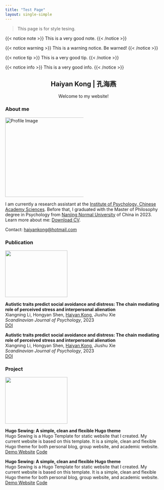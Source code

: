 ```yaml
---
title: "Test Page"
layout: single-simple
---
```


> This page is for style tesing.

{{< notice note >}}
This is a very good note.
{{< /notice >}}

{{< notice warning >}}
This is a warning notice. Be warned!
{{< /notice >}}

{{< notice tip >}}
This is a very good tip.
{{< /notice >}}

{{< notice info >}}
This is a very good info.
{{< /notice >}}


<!------------------------------Basic information------------------------------>

<!----------start---------->

## <div align="center">Haiyan Kong | 孔海燕</div>

<div align="center">Welcome to my website! </div>

<div class="row">
<div class="col">

### About me

<div class="float-end mx-1 my-1" style="max-width: 50%;" >
<img width="256px" alt="Profile Image" src="/info/profile_haiyankong.jpg">
</div> 

I am currently a research assistant at the <a href="http://english.psych.cas.cn/"  role="button" target="_blank">Institute of Psychology, Chinese Academy Sciences</a>. Before that, I graduated with the Master of Philosophy degree in Psychology from <a href="https://en.njnu.edu.cn/"  role="button" target="_blank">Nanjing Normal University</a> of China in 2023. Learn more about me: <a href="/info/cv_haiyankong.pdf" role="button" target="_blank">Download CV</a>.

Contact: <a href="mailto:haiyankong@hotmail.com" role="button" target="_blank">haiyankong@hotmail.com</a>

<a href="https://scholar.google.com/citations?user=-BuNrlEAAAAJ&hl=en&oi=sra"  role="button" target="_blank"><i class="fa-brands fa-google-scholar fa-2xl" style="color: #4D90FE;"></i></a> 
<a href="https://www.researchgate.net/profile/Haiyan-Kong-8"  role="button" target="_blank"><i class="fa-brands fa-researchgate fa-2xl" style="color: #33C5B4;"></i></a> 
<a href="https://orcid.org/0000-0003-1297-4534"  role="button" target="_blank"><i class="fa-brands fa-orcid fa-2xl" style="color: #A6CE39;"></i></a> 
<a href="https://github.com/HaiyanKong" role="button" target="_blank"><i class="fa-brands fa-github fa-2xl" style="color: #703F88;"></i></a> 
<a href="https://twitter.com/haiyan_kong"  role="button" target="_blank"><i class="fa-brands fa-x-twitter fa-2xl" style="color: #0F1419;"></i></a> 
<a href="https://sciences.social/@haiyankong"  role="button" target="_blank"><i class="fa-brands fa-mastodon fa-2xl" style="color: #6364FF;"></i></a> 
<a href="https://bsky.app/profile/haiyankong.bsky.social"  role="button" target="_blank"><i class="fa-brands fa-bluesky fa-2xl" style="color: #0085FF;"></i></a>

<!----------end---------->
</div>
</div>






<!------------------------- Publication ------------------------->
<!---------- start ---------->

<div class="row">
<div class="col">

###  Publication

<!---------- publication1 ---------->

<div class="row">
<div class="col-sm-3 order-sm-2 mb-3"><img width="200px" height="150px"  src="/publication/pericles_1467945064.jpg"></div>
<div class="col-sm-9 mb-2 align-self-end">

**Autistic traits predict social avoidance and distress: The chain mediating role of perceived stress and interpersonal alienation**\
Xiangning Li, Hongyan Shen, <u>Haiyan Kong</u>, Jiushu Xie\
*Scandinavian Journal of Psychology*, 2023\
<a href="https://doi.org/10.1111/sjop.12946" class="btn btn-sm btn-outline-dark z-depth-0 mt-1 mb-1" role="button" target="_blank">DOI</a>

</div>
</div>

<!---------- publication1 ---------->

<div class="row">


**Autistic traits predict social avoidance and distress: The chain mediating role of perceived stress and interpersonal alienation**\
Xiangning Li, Hongyan Shen, <u>Haiyan Kong</u>, Jiushu Xie\
*Scandinavian Journal of Psychology*, 2023\
<a href="https://doi.org/10.1111/sjop.12946" class="btn btn-sm btn-outline-dark z-depth-0 mt-1 mb-1" role="button" target="_blank">DOI</a>


</div>

<!---------- end ---------->
</div>
</div>







<!------------------------- Project ------------------------->
<!---------- start ---------->

<div class="row">
<div class="col">

### Project

<!---------- project1 ---------->

<div class="row">
<div class="col-sm-3 order-sm-2 mb-3"><img width="200px" height="150px"  src="/project/hugo-sewing-screen.png"></div>
<div class="col-sm-9 mb-2 align-self-end">

**Hugo Sewing: A simple, clean and flexible Hugo theme**\
Hugo Sewing is a Hugo Template for static website that I created. My current website is based on this template. It is a simple, clean and flexible Hugo theme for both personal blog, group website, and academic website.\
<a href="https://haiyankong.github.io/hugo-sewing-demo/" class="btn btn-sm btn-outline-dark z-depth-0 mt-1 mb-1" role="button" target="_blank">Demo Website</a>
<a href="https://github.com/HaiyanKong/hugo-sewing" class="btn btn-sm btn-outline-dark z-depth-0 mt-1 mb-1" role="button" target="_blank">Code</a>
</div>
</div>

<!---------- project1 ---------->

<div class="row">

**Hugo Sewing: A simple, clean and flexible Hugo theme**\
Hugo Sewing is a Hugo Template for static website that I created. My current website is based on this template. It is a simple, clean and flexible Hugo theme for both personal blog, group website, and academic website.\
<a href="https://haiyankong.github.io/hugo-sewing-demo/" class="btn btn-sm btn-outline-dark z-depth-0 mt-1 mb-1" role="button" target="_blank">Demo Website</a>
<a href="https://github.com/HaiyanKong/hugo-sewing" class="btn btn-sm btn-outline-dark z-depth-0 mt-1 mb-1" role="button" target="_blank">Code</a>
</div>
</div>


<!---------- end ---------->
</div>
</div>

